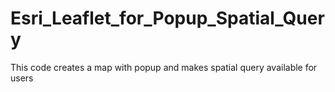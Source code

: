 # Esri_Leaflet_for_Popup_Spatial_Query
This code creates a map with popup and makes spatial query available for users
